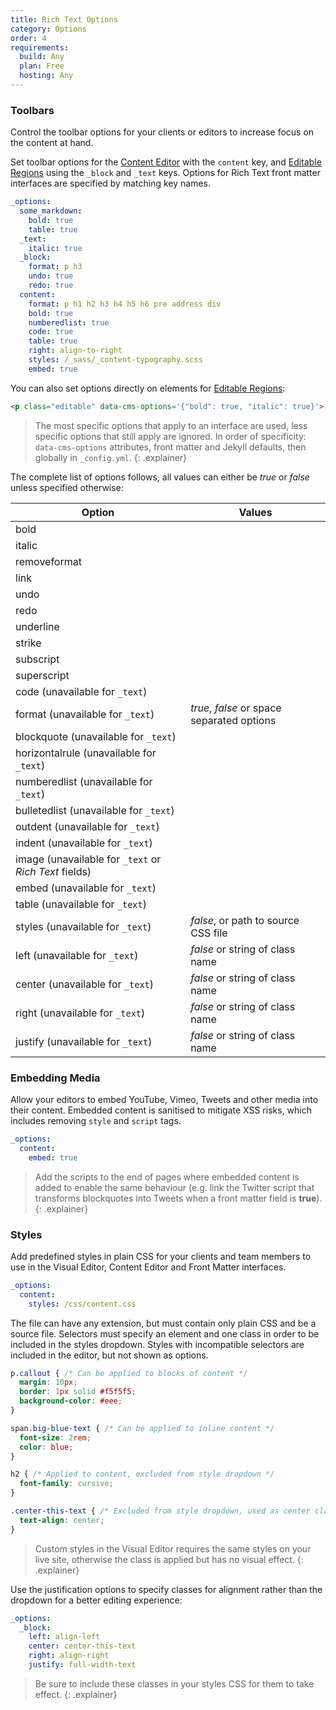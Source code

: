 ```yaml
---
title: Rich Text Options
category: Options
order: 4
requirements:
  build: Any
  plan: Free
  hosting: Any
---
```


### Toolbars

Control the toolbar options for your clients or editors to increase focus on the content at hand.

Set toolbar options for the [Content Editor](/editing/editors/content-editor/) with the `content` key, and [Editable Regions](/editing/interfaces/editable-regions/) using the `_block` and `_text` keys. Options for Rich Text front matter interfaces are specified by matching key names.

```yaml
_options:
  some_markdown:
    bold: true
    table: true
  _text:
    italic: true
  _block:
    format: p h3
    undo: true
    redo: true
  content:
    format: p h1 h2 h3 h4 h5 h6 pre address div
    bold: true
    numberedlist: true
    code: true
    table: true
    right: align-to-right
    styles: /_sass/_content-typography.scss
    embed: true
```

You can also set options directly on elements for [Editable Regions](/editing/editable-regions/):

```html
<p class="editable" data-cms-options='{"bold": true, "italic": true}'>...</p>
```

> The most specific options that apply to an interface are used, less specific options that still apply are ignored. In order of specificity: `data-cms-options` attributes, front matter and Jekyll defaults, then globally in `_config.yml`.
{: .explainer}

The complete list of options follows, all values can either be *true* or *false* unless specified otherwise:

| Option | Values |
| --- | --- |
| bold | &nbsp; |
| italic | &nbsp; |
| removeformat | &nbsp; |
| link | &nbsp; |
| undo | &nbsp; |
| redo | &nbsp; |
| underline | &nbsp; |
| strike | &nbsp; |
| subscript | &nbsp; |
| superscript | &nbsp; |
| code (unavailable for `_text`) | &nbsp; |
| format (unavailable for `_text`) | *true*, *false* or space separated options |
| blockquote (unavailable for `_text`) | &nbsp; |
| horizontalrule (unavailable for `_text`) | &nbsp; |
| numberedlist (unavailable for `_text`) | &nbsp; |
| bulletedlist (unavailable for `_text`) | &nbsp; |
| outdent (unavailable for `_text`) | &nbsp; |
| indent (unavailable for `_text`) | &nbsp; |
| image (unavailable for `_text` or *Rich Text* fields) | &nbsp; |
| embed (unavailable for `_text`) | &nbsp; |
| table (unavailable for `_text`) | &nbsp; |
| styles (unavailable for `_text`) | *false*, or path to source CSS file |
| left (unavailable for `_text`) | *false* or string of class name |
| center (unavailable for `_text`) | *false* or string of class name |
| right (unavailable for `_text`) | *false* or string of class name |
| justify (unavailable for `_text`) | *false* or string of class name |

### Embedding Media

Allow your editors to embed YouTube, Vimeo, Tweets and other media into their content. Embedded content is sanitised to mitigate XSS risks, which includes removing `style` and `script` tags.

```yaml
_options:
  content:
    embed: true
```

> Add the scripts to the end of pages where embedded content is added to enable the same behaviour (e.g. link the Twitter script that transforms blockquotes into Tweets when a front matter field is **true**).
{: .explainer}

### Styles

Add predefined styles in plain CSS for your clients and team members to use in the Visual Editor, Content Editor and Front Matter interfaces.

```yaml
_options:
  content:
    styles: /css/content.css
```

The file can have any extension, but must contain only plain CSS and be a source file. Selectors must specify an element and one class in order to be included in the styles dropdown. Styles with incompatible selectors are included in the editor, but not shown as options.

```css
p.callout { /* Can be applied to blocks of content */
  margin: 10px;
  border: 1px solid #f5f5f5;
  background-color: #eee;
}

span.big-blue-text { /* Can be applied to inline content */
  font-size: 2rem;
  color: blue;
}

h2 { /* Applied to content, excluded from style dropdown */
  font-family: cursive;
}

.center-this-text { /* Excluded from style dropdown, used as center class described below */
  text-align: center;
}
```

> Custom styles in the Visual Editor requires the same styles on your live site, otherwise the class is applied but has no visual effect.
{: .explainer}

Use the justification options to specify classes for alignment rather than the dropdown for a better editing experience:

```yaml
_options:
  _block:
    left: align-left
    center: center-this-text
    right: align-right
    justify: full-width-text
```

> Be sure to include these classes in your styles CSS for them to take effect.
{: .explainer}